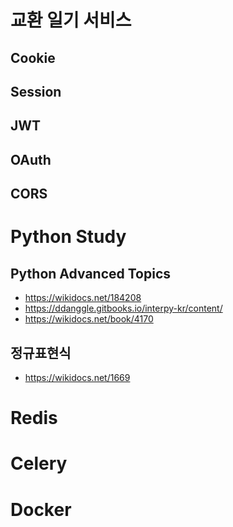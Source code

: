# 교환 일기 서비스
## Cookie
## Session
## JWT
## OAuth
## CORS
# Python Study
## Python Advanced Topics
- https://wikidocs.net/184208
- https://ddanggle.gitbooks.io/interpy-kr/content/
- https://wikidocs.net/book/4170
## 정규표현식
- https://wikidocs.net/1669
# Redis
# Celery
# Docker
